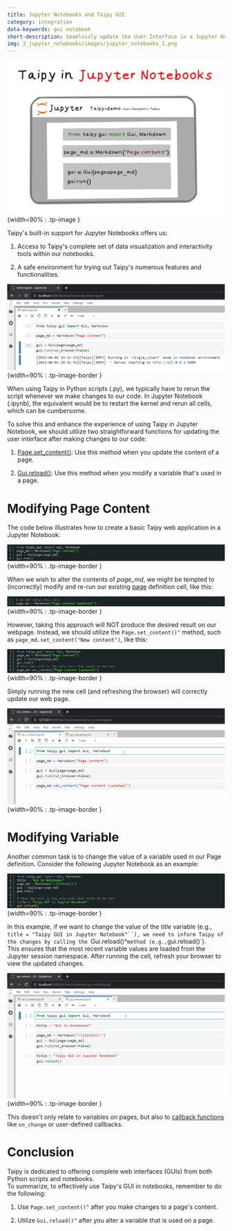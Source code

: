 ```yaml
---
title: Jupyter Notebooks and Taipy GUI
category: integration
data-keywords: gui notebook
short-description: Seamlessly update the User Interface in a Jupyter Notebook without restarting the kernel.
img: 3_jupyter_notebooks/images/jupyter_notebooks_1.png
---
```

![Taipy GUI in Jupyter Notebooks](images/jupyter_notebooks_1.png){width=90% : .tp-image }

Taipy's built-in support for Jupyter Notebooks offers us:

1. Access to Taipy's complete set of data visualization and interactivity tools within our
notebooks.

2. A safe environment for trying out Taipy's numerous features and functionalities.

![Taipy GUI in Jupyter Notebooks](images/jupyter_notebooks_2.png){width=90% : .tp-image-border }

When using Taipy in Python scripts (.py), we typically have to rerun the script whenever we make
changes to our code. In Jupyter Notebook (.ipynb), the equivalent would be to restart the kernel
and rerun all cells, which can be cumbersome.

To solve this and enhance the experience of using Taipy in Jupyter Notebook, we should utilize two straightforward functions for updating the user interface after making changes to our code:

1. [Page.set_content()](../../../manuals/reference/taipy.gui.Page.md#taipy.gui.page.Page.set_content):
   Use this method when you update the content of a page.

2. [Gui.reload()](../../../manuals/reference/taipy.gui.Gui.md#taipy.gui.gui.Gui.reload): Use this
   method when you modify a variable that's used in a page.

# Modifying Page Content

The code below illustrates how to create a basic Taipy web application in a Jupyter Notebook:

![Modifying Page Content](images/jupyter_notebooks_3.png){width=90% : .tp-image-border }

When we wish to alter the contents of *page_md*, we might be tempted to (incorrectly) modify and
re-run our existing [page](../../../manuals/reference/taipy.gui.Page.md) definition cell, like this:

![Modifying Page Content](images/jupyter_notebooks_4.png){width=90% : .tp-image-border }

However, taking this approach will NOT produce the desired result on our webpage. Instead, we
should utilize the `Page.set_content()^` method, such as `page_md.set_content("New content")`, like
this:

![Modifying Page Content](images/jupyter_notebooks_5.png){width=90% : .tp-image-border }

Simply running the new cell (and refreshing the browser) will correctly update our web page.

![Modifying Page Content](images/notebook_set_content_no_browser.gif){width=90% : .tp-image-border }

# Modifying Variable

Another common task is to change the value of a variable used in our Page definition. Consider the
following Jupyter Notebook as an example:

![Modifying Variable](images/jupyter_notebooks_6.png){width=90% : .tp-image-border }

In this example, if we want to change the value of the *title* variable (e.g.,
`title = "Taipy GUI in Jupyter Notebook"``), we need to inform Taipy of the changes by calling
the `Gui.reload()^` method (e.g., `gui.reload()`).<br/>
This ensures that the most recent variable values are loaded from the Jupyter session namespace.
After running the cell, refresh your browser to view the updated changes.

![Modifying Variable](images/notebook_gui_reload.gif){width=90% : .tp-image-border }

This doesn't only relate to variables on pages, but also to
[callback functions](../../../manuals/gui/callbacks.md) like `on_change` or user-defined callbacks.

# Conclusion

Taipy is dedicated to offering complete web interfaces (GUIs) from both Python scripts and
notebooks.<br/>
To summarize, to effectively use Taipy's GUI in notebooks, remember to do the following:

1. Use `Page.set_content()^` after you make changes to a page's content.

2. Utilize `Gui.reload()^` after you alter a variable that is used on a page.
